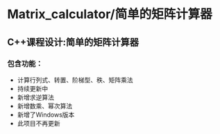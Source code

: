 # Matrix_calculator/简单的矩阵计算器
## C++课程设计:简单的矩阵计算器
### 包含功能：
- 计算行列式、转置、阶梯型、秩、矩阵乘法</br>
- 持续更新中
- 新增求逆算法</br>
- 新增数乘、幂次算法</br>
- 新增了Windows版本
- 此项目不再更新
